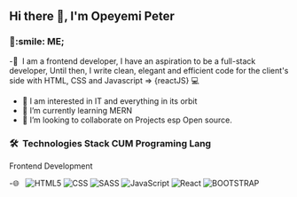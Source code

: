 <h2> Hi there 👋, I'm Opeyemi Peter </h2>

<h3> 👨:smile: ME;   </h3>

-👨 &nbsp;I am a frontend developer, I have an aspiration to be a full-stack developer,   Until then, I write clean, elegant and efficient code for the client's side with  HTML, CSS and Javascript => {reactJS} 💻
- 🔭 I am interested in IT and everything in its orbit
- 🌱 I’m currently learning MERN
- 👯 I’m looking to collaborate on Projects esp Open source.

<h3> 🛠 &nbsp;Technologies Stack CUM Programing Lang</h3>
<p>Frontend Development</p>



  -🌐 &nbsp;
  ![HTML5](https://img.shields.io/badge/html5-444444?style=flat-square&logo=HTML5)
  ![CSS](https://img.shields.io/badge/css-444444?style=flat-square&logo=CSS3)
  ![SASS](https://img.shields.io/badge/-SASS-444444?style=flat-square&logo=SCSS)
  ![JavaScript](https://img.shields.io/badge/-JavaScript-444444?style=flatsquare&logo=javascript)
  ![React](https://img.shields.io/badge/-React-444444?style=flat-square&logo=react)
  ![BOOTSTRAP](https://img.shields.io/badge/-Bootstrap-444444?style=flat-square&logo=bootstrap)
     

